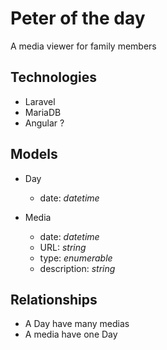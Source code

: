 # Peter of the day
A media viewer for family members

## Technologies
* Laravel
* MariaDB
* Angular ?

## Models

* Day
    - date: _datetime_

* Media
    - date: _datetime_
    - URL: _string_
    - type: _enumerable_
    - description: _string_

## Relationships

* A Day have many medias
* A media have one Day
